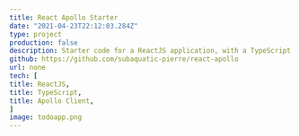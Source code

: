 ```yaml
---
title: React Apollo Starter
date: "2021-04-23T22:12:03.284Z"
type: project
production: false
description: Starter code for a ReactJS application, with a TypeScript template, which uses Apollo Client to interact with a GraphQL API. The system has basic tests setup and basic UI components to render a list of Todo models from a Django API. The interface allows CRUD operations on the Todo objects.
github: https://github.com/subaquatic-pierre/react-apollo
url: none
tech: [
title: ReactJS,
title: TypeScript,
title: Apollo Client,
]
image: todoapp.png
---
```

